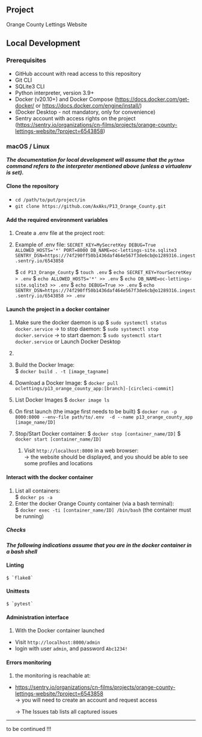 ## Project

 Orange County Lettings Website

## Local Development

### Prerequisites

- GitHub account with read access to this repository
- Git CLI
- SQLite3 CLI
- Python interpreter, version 3.9+
- Docker (v20.10+) and Docker Compose (https://docs.docker.com/get-docker/ or https://docs.docker.com/engine/install/)
- (Docker Desktop - not mandatory, only for convenience)
- Sentry account with access rights on the project
(https://sentry.io/organizations/cn-films/projects/orange-county-lettings-website/?project=6543858)

### macOS / Linux

___The documentation for local development will assume that___
___the `python` command refers to the interpreter mentioned above (unless a virtualenv is set).___

#### Clone the repository

- `cd /path/to/put/project/in`
- `git clone https://github.com/AxAks/P13_Orange_County.git`

#### Add the required environment variables

1. Create a .env file at the project root:
2. Example of .env file:
   `
   SECRET_KEY=MySecretKey
   DEBUG=True
   ALLOWED_HOSTS='*'
   PORT=8000
   DB_NAME=oc-lettings-site.sqlite3
   SENTRY_DSN=https://74f290ff50b1436daf464e567f3de6cb@o1289316.ingest.sentry.io/6543858
   ` 

   $ `cd P13_Orange_County`
   $ `touch .env`
   $ `echo SECRET_KEY=YourSecretKey > .env`
   $ `echo ALLOWED_HOSTS='*' >> .env`
   $ `echo DB_NAME=oc-lettings-site.sqlite3 >> .env`
   $ `echo DEBUG=True >> .env`
   $ `echo SENTRY_DSN=https://74f290ff50b1436daf464e567f3de6cb@o1289316.ingest.sentry.io/6543858 >> .env`
#### Launch the project in a docker container

1. Make sure the docker daemon is up
   $ `sudo systemctl status docker.service`
   -> to stop daemon: $ `sudo systemctl stop docker.service`
   -> to start daemon: $ `sudo systemctl start docker.service`
   or Launch Docker Desktop
2. 

3. Build the Docker Image:      
   $ `docker build . -t [image_tagname]`
4. Download a Docker Image:
   $ `docker pull oclettings/p13_orange_county_app:[branch]-[circleci-commit]`
5. List Docker Images 
   $ `docker image ls`
6. On first launch (the image first needs to be built)
   $ `docker run -p 8000:8000 --env-file path/to/.env  -d --name p13_orange_county_app [image_name/ID]`
7. Stop/Start Docker container:
   $ `docker stop [container_name/ID]`
   $ `docker start [container_name/ID]`

   1. Visit `http://localhost:8000` in a web browser:                
      -> the website should be displayed, and you should be able to see some profiles and locations

#### Interact with the docker container

1. List all containers:     
   $ `docker ps -a`
3. Enter the docker Orange County container (via a bash terminal):     
   $ `docker exec -ti [container_name/ID] /bin/bash`  (the container must be running)

##### Checks

___The following indications assume that you are in the docker container in a bash shell___

#### Linting

    $ `flake8`     

#### Unittests

    $ `pytest`

#### Administration interface

1. With the Docker container launched

- Visit `http://localhost:8000/admin`
- login with user `admin`, and password `Abc1234!`

#### Errors monitoring

1. the monitoring is reachable at:

- https://sentry.io/organizations/cn-films/projects/orange-county-lettings-website/?project=6543858    
  -> you will need to create an account and request access

  -> The Issues tab lists all captured issues






------
to be continued !!! 